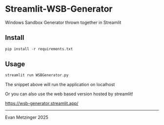 # Streamlit-WSB-Generator
Windows Sandbox Generator thrown together in Streamlit

## Install
```python
pip install -r requirements.txt
```

## Usage
```python
streamlit run WSBGenerator.py
```
The snippet above will run the application on localhost

Or you can also use the web based version hosted by streamlit! 

https://wsb-generator.streamlit.app/

--- 

Evan Metzinger 2025
